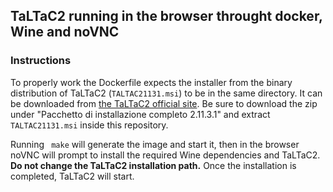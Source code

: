 ## TaLTaC2 running in the browser throught docker, Wine and noVNC

### Instructions

To properly work the Dockerfile expects the installer from the binary distribution of TaLTaC2 (```TALTAC21131.msi```) to be in the same directory.
It can be downloaded from [the TaLTaC2 official site](https://www.taltac.com/download/). Be sure to download the zip under "Pacchetto di installazione completo 2.11.3.1" and extract ```TALTAC21131.msi``` inside this repository.

Running ``` make``` will generate the image and start it, then in the browser noVNC will prompt to install the required Wine dependencies and TaLTaC2. **Do not change the TaLTaC2 installation path.** Once the installation is completed, TaLTaC2 will start.

